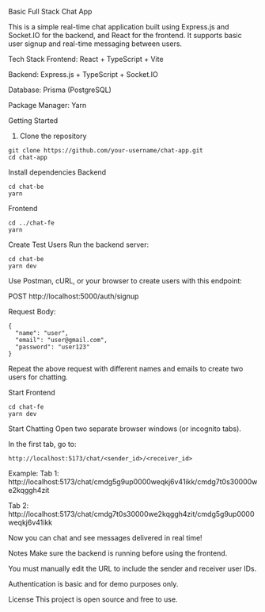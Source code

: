 Basic Full Stack Chat App

This is a simple real-time chat application built using Express.js and Socket.IO for the backend, and React for the frontend. It supports basic user signup and real-time messaging between users.

Tech Stack
Frontend: React + TypeScript + Vite

Backend: Express.js + TypeScript + Socket.IO

Database: Prisma (PostgreSQL)

Package Manager: Yarn

Getting Started

1. Clone the repository

```
git clone https://github.com/your-username/chat-app.git
cd chat-app
```

Install dependencies
Backend

```
cd chat-be
yarn
```

Frontend

```
cd ../chat-fe
yarn
```

Create Test Users
Run the backend server:

```
cd chat-be
yarn dev
```

Use Postman, cURL, or your browser to create users with this endpoint:

POST http://localhost:5000/auth/signup

Request Body:

```
{
  "name": "user",
  "email": "user@gmail.com",
  "password": "user123"
}
```

Repeat the above request with different names and emails to create two users for chatting.

Start Frontend

```
cd chat-fe
yarn dev
```

Start Chatting
Open two separate browser windows (or incognito tabs).

In the first tab, go to:

```
http://localhost:5173/chat/<sender_id>/<receiver_id>
```

Example:
Tab 1: http://localhost:5173/chat/cmdg5g9up0000weqkj6v41ikk/cmdg7t0s30000we2kqggh4zit

Tab 2: http://localhost:5173/chat/cmdg7t0s30000we2kqggh4zit/cmdg5g9up0000weqkj6v41ikk

Now you can chat and see messages delivered in real time!

Notes
Make sure the backend is running before using the frontend.

You must manually edit the URL to include the sender and receiver user IDs.

Authentication is basic and for demo purposes only.

License
This project is open source and free to use.
